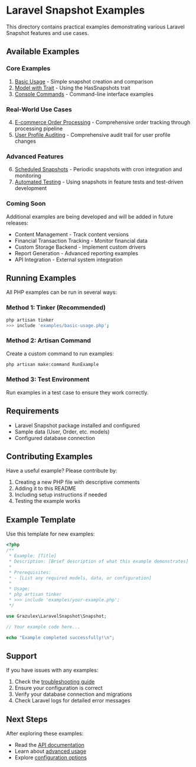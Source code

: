 # Laravel Snapshot Examples

This directory contains practical examples demonstrating various Laravel Snapshot features and use cases.

## Available Examples

### Core Examples
1. [Basic Usage](basic-usage.php) - Simple snapshot creation and comparison
2. [Model with Trait](model-with-trait.php) - Using the HasSnapshots trait  
3. [Console Commands](console-commands.md) - Command-line interface examples

### Real-World Use Cases
4. [E-commerce Order Processing](ecommerce-order-processing.php) - Comprehensive order tracking through processing pipeline
5. [User Profile Auditing](user-profile-auditing.php) - Comprehensive audit trail for user profile changes

### Advanced Features
6. [Scheduled Snapshots](scheduled-snapshots.php) - Periodic snapshots with cron integration and monitoring
7. [Automated Testing](automated-testing.php) - Using snapshots in feature tests and test-driven development

### Coming Soon
Additional examples are being developed and will be added in future releases:
- Content Management - Track content versions  
- Financial Transaction Tracking - Monitor financial data
- Custom Storage Backend - Implement custom drivers
- Report Generation - Advanced reporting examples
- API Integration - External system integration

## Running Examples

All PHP examples can be run in several ways:

### Method 1: Tinker (Recommended)

```bash
php artisan tinker
>>> include 'examples/basic-usage.php';
```

### Method 2: Artisan Command

Create a custom command to run examples:

```bash
php artisan make:command RunExample
```

### Method 3: Test Environment

Run examples in a test case to ensure they work correctly.

## Requirements

- Laravel Snapshot package installed and configured
- Sample data (User, Order, etc. models)
- Configured database connection

## Contributing Examples

Have a useful example? Please contribute by:

1. Creating a new PHP file with descriptive comments
2. Adding it to this README
3. Including setup instructions if needed
4. Testing the example works

## Example Template

Use this template for new examples:

```php
<?php
/**
 * Example: [Title]
 * Description: [Brief description of what this example demonstrates]
 * 
 * Prerequisites:
 * - [List any required models, data, or configuration]
 * 
 * Usage:
 * php artisan tinker
 * >>> include 'examples/your-example.php';
 */

use Grazulex\LaravelSnapshot\Snapshot;

// Your example code here...

echo "Example completed successfully!\n";
```

## Support

If you have issues with any examples:

1. Check the [troubleshooting guide](../docs/troubleshooting.md)
2. Ensure your configuration is correct
3. Verify your database connection and migrations
4. Check Laravel logs for detailed error messages

## Next Steps

After exploring these examples:

- Read the [API documentation](../docs/api-reference.md)
- Learn about [advanced usage](../docs/advanced-usage.md)
- Explore [configuration options](../docs/configuration.md)